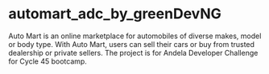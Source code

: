 # automart_adc_by_greenDevNG
Auto Mart is an online marketplace for automobiles of diverse makes, model or body type. With Auto Mart, users can sell their cars or buy from trusted dealership or private sellers. The project is for Andela Developer Challenge for Cycle 45 bootcamp.
